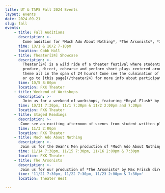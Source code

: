 ```yaml
---
title: UT & TAPS Fall 2024 Events
layout: events
date: 2024-09-21
slug: fall
events: 
    - title: Fall Auditions
      description: >-
        Come audition for *Much Ado About Nothing*, *The Arsonists*, *If/Then*, and A Weekend of Workshops: *Royal Flush*. Those interested in auditioning should visit [this page](/get-involved/actors) for more details.
      time: 10/1 & 10/2 7-10pm
      location: Cobb Hall
    - title: Theater[24] Showcase
      description: >-
        Theater[24] is a wild ride of a theater festival where students write,
        produce, direct, rehearse and perform short plays centered around a secret
        theme all in the span of 24 hours! Come see the culmination of their work,
        or go to [this page](/theater24) for more info about participating!
      time: 10/5 8:00pm
      location: FXK Theater
    - title: Weekend of Workshops
      description: >-
        Join us for a weekend of workshops, featuring *Royal Flush* by Jessie Palmer.
      time: 10/31 7:30pm, 11/1 7:30pm & 11/2 2:00pm and 7:30pm
      location: FXK Theater
    - title: Staged Readings
      description: >-
       Come see an exciting afternoon of scenes from student-written plays!
      time: 11/3 2:00pm
      location: FXK Theater
    - title: Much Ado About Nothing
      description: >-
       Join us for the Dean's Men production of *Much Ado About Nothing* by William Shakespeare directed by Eleni Lefakis
      time: 11/14 7:30pm, 11/15 7:30pm, 11/16 2:00pm & 7:30pm
      location: FXK Theater
    - title: The Arsonists
      description: >-
       Join us for our production of *The Arsonists* by Max Frisch directed by Griffin Bonnin Jones.
      time: '11/21 7:30pm, 11/22 7:30pm, 11/23 2:00pm & 7:30pm'
      location: Theater West

---
```

